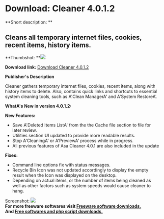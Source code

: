 # Download: Cleaner 4.0.1.2

**Short description: **

## Cleans all temporary internet files, cookies, recent items, history items.

  
**Thumbshot: **![](http://www.freewarefiles.com/screenshot/asaclnr4_md.jpg)   
  
**Download link:** [Download Cleaner 4.0.1.2](http://freesoftwares.boysofts.com/Cleaner_program_53727.html)  
  

**Publisher's Description**  
  

Cleaner gathers temporary internet files, cookies, recent items, along with
history items to delete. Also, contains quick links and shortcuts to essential
system cleaning tools, such as A'Clean ManagerA' and A'System RestoreA'.

**WhatA's New in version 4.0.1.2:**

**New Features:**

  * Save A'Deleted Items ListA' from the the Cache file section to file for later review. 
  * Utilities section UI updated to provide more readable results. 
  * Stop A'CleaningA' or A'PreviewA' process while in progress. 
  * All previous features of Asa Cleaner 4.0.1 are also included in the update 

**Fixes:**

  * Command line options fix with status messages. 
  * Recycle Bin Icon was not updated accordingly to display the empty result when the Icon was displayed on the desktop. 
  * Depending on actual items, or the number of items being cleaned as well as other factors such as system speeds would cause cleaner to hang. 

  
  
Screenshot: ![](http://www.freewarefiles.com/screenshot/asaclnr4.jpg)  
**For more freeware softwares visit [Freeware software downloads.](http://freesoftwares.boysofts.com/)**   
**And [Free softwares and php script downloads.](http://www.boysofts.com/)**

